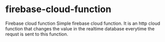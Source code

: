 # firebase-cloud-function
Firebase cloud function
Simple firebase cloud function. It is an http cloud function that changes the value in the realtime database everytime the requst is sent to this function. 
